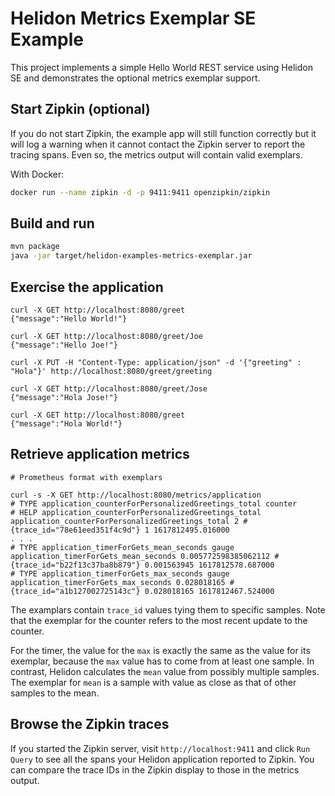 # Helidon Metrics Exemplar SE Example

This project implements a simple Hello World REST service using Helidon SE and demonstrates the 
optional metrics exemplar support.

## Start Zipkin (optional)
If you do not start Zipkin, the example app will still function correctly but it will log a warning 
when it cannot contact the Zipkin server to report the tracing spans. Even so, the metrics output 
will contain valid exemplars.

With Docker:
```bash
docker run --name zipkin -d -p 9411:9411 openzipkin/zipkin
```

## Build and run

```bash
mvn package
java -jar target/helidon-examples-metrics-exemplar.jar
```

## Exercise the application

```
curl -X GET http://localhost:8080/greet
{"message":"Hello World!"}

curl -X GET http://localhost:8080/greet/Joe
{"message":"Hello Joe!"}

curl -X PUT -H "Content-Type: application/json" -d '{"greeting" : "Hola"}' http://localhost:8080/greet/greeting

curl -X GET http://localhost:8080/greet/Jose
{"message":"Hola Jose!"}

curl -X GET http://localhost:8080/greet          
{"message":"Hola World!"}
```

## Retrieve application metrics

```
# Prometheus format with exemplars

curl -s -X GET http://localhost:8080/metrics/application
# TYPE application_counterForPersonalizedGreetings_total counter
# HELP application_counterForPersonalizedGreetings_total 
application_counterForPersonalizedGreetings_total 2 # {trace_id="78e61eed351f4c9d"} 1 1617812495.016000
. . .
# TYPE application_timerForGets_mean_seconds gauge
application_timerForGets_mean_seconds 0.005772598385062112 # {trace_id="b22f13c37ba8b879"} 0.001563945 1617812578.687000
# TYPE application_timerForGets_max_seconds gauge
application_timerForGets_max_seconds 0.028018165 # {trace_id="a1b127002725143c"} 0.028018165 1617812467.524000
```
The examplars contain `trace_id` values tying them to specific samples.
Note that the exemplar for the counter refers to the most recent update to the counter. 

For the timer, the value for the `max` is exactly the same as the value for its exemplar, 
because the `max` value has to come from at least one sample. 
In contrast, Helidon calculates the `mean` value from possibly multiple samples. The exemplar for 
`mean` is a sample with value as close as that of other samples to the mean. 

## Browse the Zipkin traces
If you started the Zipkin server, visit `http://localhost:9411` and click `Run Query` to see all 
the spans your Helidon application reported to Zipkin.
You can compare the trace IDs in the Zipkin display to those in the metrics output.
